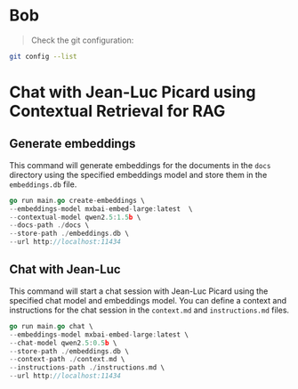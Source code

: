 # Bob

<!--
TODO: 
put the options in a file
-->



> Check the git configuration:
```bash
git config --list
```

# Chat with Jean-Luc Picard using Contextual Retrieval for RAG


## Generate embeddings

This command will generate embeddings for the documents in the `docs` directory using the specified embeddings model and store them in the `embeddings.db` file.

```go
go run main.go create-embeddings \
--embeddings-model mxbai-embed-large:latest  \
--contextual-model qwen2.5:1.5b \
--docs-path ./docs \
--store-path ./embeddings.db \
--url http://localhost:11434
```

## Chat with Jean-Luc

This command will start a chat session with Jean-Luc Picard using the specified chat model and embeddings model.
You can define a context and instructions for the chat session in the `context.md` and `instructions.md` files.

```go
go run main.go chat \
--embeddings-model mxbai-embed-large:latest \
--chat-model qwen2.5:0.5b \
--store-path ./embeddings.db \
--context-path ./context.md \
--instructions-path ./instructions.md \
--url http://localhost:11434
```